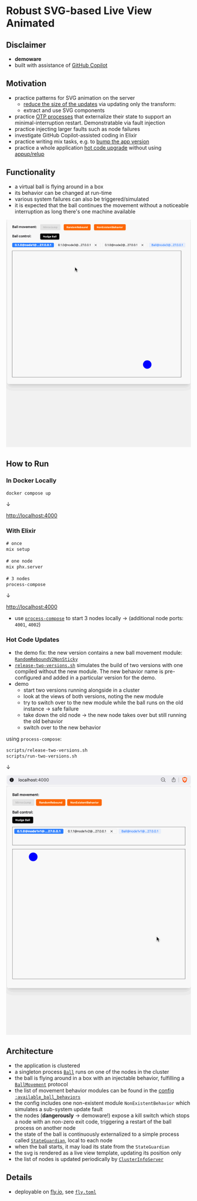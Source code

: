 # Robust SVG-based Live View Animated

## Disclaimer

- **demoware**
- built with assistance of [GitHub Copilot](https://github.com/features/copilot)

## Motivation

- practice patterns for SVG animation on the server
  - [reduce the size of the updates](./docs/img/minimal-live-updates.png) via updating only the transform:
  - extract and use SVG components
- practice [OTP processes](https://elixirschool.com/en/lessons/advanced/otp_concurrency) that externalize their state
  to support an minimal-interruption restart. Demonstratable via fault injection
- practice injecting larger faults such as node failures
- investigate GitHub Copilot-assisted coding in Elixir
- practice writing mix tasks, e.g. to [bump the app version](./lib/mix/tasks/bump_version.ex)
- practice a whole application [hot code upgrade](https://hexdocs.pm/mix/Mix.Tasks.Release.html#module-hot-code-upgrades) without using [appup/relup](https://blog.appsignal.com/2021/07/27/a-guide-to-hot-code-reloading-in-elixir.html)

## Functionality

- a virtual ball is flying around in a box
- its behavior can be changed at run-time
- various system failures can also be triggered/simulated
- it is expected that the ball continues the movement without a noticeable interruption as long there's one machine available

![demo](./docs/img/svg-ssr-ball-demo.gif)

## How to Run

### In Docker Locally

```shell
docker compose up
```

&darr;

[http://localhost:4000](http://localhost:4000)

### With Elixir

```shell
# once
mix setup

# one node
mix phx.server

# 3 nodes
process-compose
```

&darr;

[http://localhost:4000](http://localhost:4000)

- use [`process-compose`](https://github.com/F1bonacc1/process-compose) to start 3 nodes locally &rarr; (additional node ports: `4001`, `4002`)

### Hot Code Updates

- the demo fix: the new version contains a new ball movement module: [`RandomReboundV2NonSticky`](./lib/braitenberg_vehicles_live/actor_behaviors/random_rebound_v2_non_sticky.ex)
- [`release-two-versions.sh`](./scripts/release-two-versions.sh) simulates the build of two versions with one compiled without the new module. The new behavior name is pre-configured and added in a particular version for the demo.
- demo
  - start two versions running alongside in a cluster
  - look at the views of both versions, noting the new module
  - try to switch over to the new module while the ball runs on the old instance &rarr; safe failure
  - take down the old node &rarr; the new node takes over but still running the old behavior
  - switch over to the new behavior

using `process-compose`:

```shell
scripts/release-two-versions.sh
scripts/run-two-versions.sh
```

&darr;

![hot code update demo](./docs/img/svg-ssr-ball-demo-hot-code-upgrade.gif)


## Architecture

- the application is clustered
- a singleton process [`Ball`](./lib/braitenberg_vehicles_live/actors/ball.ex) runs on one of the nodes in the cluster
- the ball is flying around in a box with an injectable behavior, fulfilling a [`BallMovement`](./lib/braitenberg_vehicles_live/protocols/ball_movement.ex) protocol
- the list of movement behavior modules can be found in the [config `:available_ball_behaviors`](./config/config.exs)
- the config includes one non-existent module `NonExistentBehavior` which simulates a sub-system update fault
- the nodes (**dangerously** &rarr; demoware!) expose a kill switch which stops a node with an non-zero exit code, triggering a restart of the ball process on another node
- the state of the ball is continuously externalized to a simple process called [`StateGuardian`](./lib/braitenberg_vehicles_live/state_guardian.ex), local to each node
- when the ball starts, it may load its state from the `StateGuardian`
- the svg is rendered as a live view template, updating its position only
- the list of nodes is updated periodically by [`ClusterInfoServer`](./lib/braitenberg_vehicles_live/cluster_info_server.ex)

## Details

- deployable on [fly.io](https://fly.io), see [`fly.toml`](./fly.toml)
